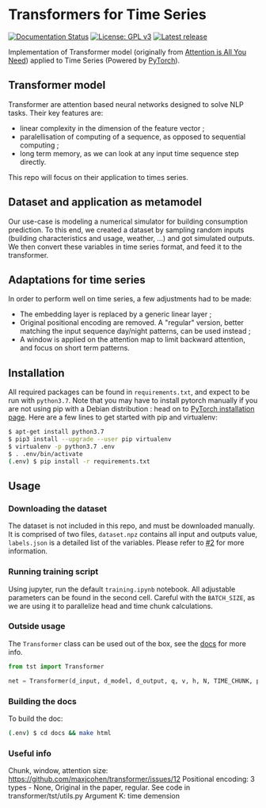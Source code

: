 # Transformers for Time Series

[![Documentation Status](https://readthedocs.org/projects/timeseriestransformer/badge/?version=latest)](https://timeseriestransformer.readthedocs.io/en/latest/?badge=latest) [![License: GPL v3](https://img.shields.io/badge/License-GPLv3-blue.svg)](https://www.gnu.org/licenses/gpl-3.0) [![Latest release](https://img.shields.io/github/release/maxjcohen/transformer.svg)](https://github.com/maxjcohen/transformer/releases/latest)

Implementation of Transformer model (originally from [Attention is All You Need](https://arxiv.org/abs/1706.03762)) applied to Time Series (Powered by [PyTorch](https://pytorch.org/)).

## Transformer model

Transformer are attention based neural networks designed to solve NLP tasks. Their key features are:

- linear complexity in the dimension of the feature vector ;
- paralellisation of computing of a sequence, as opposed to sequential computing ;
- long term memory, as we can look at any input time sequence step directly.

This repo will focus on their application to times series.

## Dataset and application as metamodel

Our use-case is modeling a numerical simulator for building consumption prediction. To this end, we created a dataset by sampling random inputs (building characteristics and usage, weather, ...) and got simulated outputs. We then convert these variables in time series format, and feed it to the transformer.

## Adaptations for time series

In order to perform well on time series, a few adjustments had to be made:

- The embedding layer is replaced by a generic linear layer ;
- Original positional encoding are removed. A "regular" version, better matching the input sequence day/night patterns, can be used instead ;
- A window is applied on the attention map to limit backward attention, and focus on short term patterns.

## Installation

All required packages can be found in `requirements.txt`, and expect to be run with `python3.7`. Note that you may have to install pytorch manually if you are not using pip with a Debian distribution : head on to [PyTorch installation page](https://pytorch.org/get-started/locally/). Here are a few lines to get started with pip and virtualenv:

```bash
$ apt-get install python3.7
$ pip3 install --upgrade --user pip virtualenv
$ virtualenv -p python3.7 .env
$ . .env/bin/activate
(.env) $ pip install -r requirements.txt
```

## Usage

### Downloading the dataset

The dataset is not included in this repo, and must be downloaded manually. It is comprised of two files, `dataset.npz` contains all input and outputs value, `labels.json` is a detailed list of the variables. Please refer to [#2](https://github.com/maxjcohen/transformer/issues/2) for more information.

### Running training script

Using jupyter, run the default `training.ipynb` notebook. All adjustable parameters can be found in the second cell. Careful with the `BATCH_SIZE`, as we are using it to parallelize head and time chunk calculations.

### Outside usage

The `Transformer` class can be used out of the box, see the [docs](https://timeseriestransformer.readthedocs.io/en/latest/?badge=latest) for more info.

```python
from tst import Transformer

net = Transformer(d_input, d_model, d_output, q, v, h, N, TIME_CHUNK, pe)
```

### Building the docs

To build the doc:

```bash
(.env) $ cd docs && make html
```

### Useful info
Chunk, window, attention size: https://github.com/maxjcohen/transformer/issues/12
Positional encoding: 3 types - None, Original in the paper, regular. See code in transformer/tst/utils.py
Argument K: time demension
